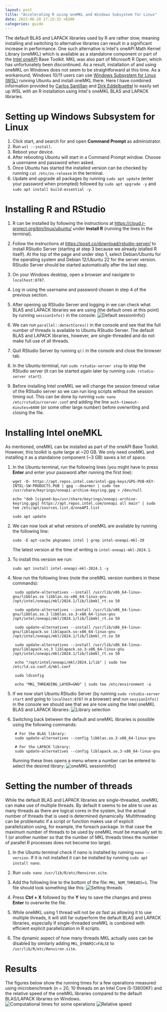 ```yaml
---
layout: post
title: "Accelerating R using oneMKL and Windows Subsystem for Linux"
date: 2023-06-20 17:15:32 +0200
categories: guide
---
```


The default BLAS and LAPACK libraries used by R are rather slow, meaning installing and switching to alternative libraries can result in a significant increase in performance. One such alternative is Intel's oneAPI Math Kernel Library (oneMKL) which is available as a standalone component or part of the [Intel oneAPI](https://www.intel.com/content/www/us/en/developer/tools/oneapi/overview.html) Base Toolkit. MKL was also part of Microsoft R Open, which has unfortunately been discontinued. As a result, installation of and using oneMKL on Windows does not seem to be straightforward at this time. As a workaround, Windows 10/11 users can use [Windows Subsystem for Linux (WSL)](https://ubuntu.com/wsl) running Ubuntu and install oneMKL there. Here I have combined information provided by [Carlos Santillan](https://csantill.github.io/RPerformanceWBLAS/) and [Dirk Eddelbuettel](http://dirk.eddelbuettel.com/blog/2018/04/15/) to easily set up WSL with an R installation using Intel's oneMKL BLAS and LAPACK libraries.

# Setting up Windows Subsystem for Linux

1.  Click start, and search for and open **Command Prompt** as administrator.
2.  Run `wsl --install`.
3.  Reboot your device.
4.  After rebooting Ubuntu will start in a Command Prompt window. Choose a username and password when asked.
5.  Once Ubuntu has started the installed version can be checked by running `cat /etc/os-release` in the terminal.
6.  Update and upgrade all packages by running `sudo apt update` (enter your password when prompted) followed by `sudo apt upgrade -y` and `sudo apt install build-essential -y`.

# Installing R and RStudio

1.  R can be installed by following the instructions at <https://cloud.r-project.org/bin/linux/ubuntu/> under **Install R** (running the lines in the terminal).

2.  Follow the instructions at <https://posit.co/download/rstudio-server/> to install RStudio Server (starting at step 3 because we already istalled R itself). At the top of the page and under step 1, select Debian/Ubuntu for the operating system and Debian 12/Ubuntu 22 for the server version. RStudio Server should be started automatically after the last step.

3.  On your Windows desktop, open a browser and navigate to `localhost:8787`.

4.  Log in using the username and password chosen in step 4 of the previous section.

5.  After opening up RStudio Server and logging in we can check what BLAS and LAPACK libraries we are using (the default ones at this point) by running `sessionInfo()` in the console: ![Default sessionInfo()](/assets/sessionInfo_default.png)

6.  We can run `parallel::detectCores()` in the console and see that the full number of threads is available to Ubuntu RStudio Server. The default BLAS and LAPACK libraries, however, are single-threaded and do not make full use of all threads.

7.  Quit RStudio Server by running `q()` in the console and close the browser tab.

8.  In the Ubuntu terminal, run `sudo rstudio-server stop` to stop the RStudio server (it can be started again later by running `sudo rstudio-server start`).

9.  Before installing Intel oneMKL we will change the session timeout value of the RStudio server so we can run long scripts without the session timing out. This can be done by running `sudo nano /etc/rstudio/rserver.conf` and adding the line `auth-timeout-minutes=6000` (or some other large number) before overwriting and closing the file.

# Installing Intel oneMKL

As mentioned, oneMKL can be installed as part of the oneAPI Base Toolkit. However, this toolkit is quite large at \~20 GB. We only need oneMKL and installing it as a standalone component (\~3 GB) saves a lot of space.

1.  In the Ubuntu terminal, run the following lines (you might have to press **Enter** and enter your password after running the first line):

    ```         
    wget -O- https://apt.repos.intel.com/intel-gpg-keys/GPG-PUB-KEY-INTEL-SW-PRODUCTS.PUB | gpg --dearmor | sudo tee /usr/share/keyrings/oneapi-archive-keyring.gpg > /dev/null

    echo "deb [signed-by=/usr/share/keyrings/oneapi-archive-keyring.gpg] https://apt.repos.intel.com/oneapi all main" | sudo tee /etc/apt/sources.list.d/oneAPI.list

    sudo apt update
    ```

2.  We can now look at what versions of oneMKL are available by running the following line:

    ```         
    sudo -E apt-cache pkgnames intel | grep intel-oneapi-mkl-20
    ```

    The latest version at the time of writing is `intel-oneapi-mkl-2024.1`.

3.  To install this version we run:

    ```         
    sudo apt install intel-oneapi-mkl-2024.1 -y
    ```

4.  Now run the following lines (note the oneMKL version numbers in these commands):

    ```         
     sudo update-alternatives --install /usr/lib/x86_64-linux-gnu/libblas.so libblas.so-x86_64-linux-gnu /opt/intel/oneapi/mkl/2024.1/lib/libmkl_rt.so 50

     sudo update-alternatives --install /usr/lib/x86_64-linux-gnu/libblas.so.3 libblas.so.3-x86_64-linux-gnu /opt/intel/oneapi/mkl/2024.1/lib/libmkl_rt.so 50

     sudo update-alternatives --install /usr/lib/x86_64-linux-gnu/liblapack.so liblapack.so-x86_64-linux-gnu /opt/intel/oneapi/mkl/2024.1/lib/libmkl_rt.so 50

     sudo update-alternatives --install /usr/lib/x86_64-linux-gnu/liblapack.so.3 liblapack.so.3-x86_64-linux-gnu /opt/intel/oneapi/mkl/2024.1/lib/libmkl_rt.so 50

     echo "/opt/intel/oneapi/mkl/2024.1/lib" | sudo tee /etc/ld.so.conf.d/mkl.conf

     sudo ldconfig

     echo "MKL_THREADING_LAYER=GNU" | sudo tee /etc/environment -a
    ```

5.  If we now start Ubuntu RStudio Server (by running `sudo rstudio-server start` and going to `localhost:8787` in a browser) and run `sessionInfo()` in the console we should see that we are now using the Intel oneMKL BLAS and LAPACK libraries: ![Library selection](/assets/sessionInfo_MKL.png)

6.  Switching back between the default and oneMKL libraries is possible using the following commands:

    ```         
     # For the BLAS library:
     sudo update-alternatives --config libblas.so.3-x86_64-linux-gnu

     # For the LAPACK library:
     sudo update-alternatives --config liblapack.so.3-x86_64-linux-gnu
    ```

    Running these lines opens a menu where a number can be entered to select the desired library: ![oneMKL sessionInfo()](/assets/libblas_choice.png)

# Setting the number of threads

While the default BLAS and LAPACK libraries are single-threaded, oneMKL can make use of multiple threads. By default it seems to be able to use as many threads as there are logical cores in the system, but the actual number of threads that is used is determined dynamically. Multithreading can be problematic if a script or function makes use of explicit parallelization using, for example, the foreach package. In that case the maximum number of threads to be used by oneMKL must be manually set to 1 (or another number so that the number of MKL threads times the number of parallel R processes does not become too large).

1.  In the Ubuntu terminal check if nano is installed by running `nano --version`. If it is not installed it can be installed by running `sudo apt install nano`.

2.  Run `sudo nano /usr/lib/R/etc/Renviron.site`.

3.  Add the following line to the bottom of the file: `MKL_NUM_THREADS=1`. The file should look something like this: ![Setting threads](/assets/Renviron.png)

4.  Press **Ctrl + X** followed by the **Y** key to save the changes and press **Enter** to overwrite the file.

5.  While oneMKL using 1 thread will not be *as* fast as allowing it to use multiple threads, it will still far outperform the default BLAS and LAPACK libraries, especially if single-threaded oneMKL is combined with efficient explicit parallelization in R scripts.

6.  The dynamic aspect of how many threads MKL actually uses can be disabled by similarly adding `MKL_DYNAMIC=FALSE` to `/usr/lib/R/etc/Renviron.site`.

# Results

The figures below show the running times for a few operations measured using microbenchmark (n = 20, 10 threads on an Intel Core i5-13600KF) and the relative speed of the oneMKL libraries compared to the default BLAS/LAPACK libraries on Windows. ![Computational times for some operations](/assets/all_log.png) ![Relative speed](/assets/all_relative.png)
